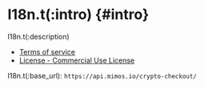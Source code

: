 # I18n.t(:intro) {#intro}

I18n.t(:description)

- [Terms of service](https://w.mimos.io/commerce/legal/terms-of-service)
- [License - Commercial Use License](https://mimos.io/)

I18n.t(:base_url): `https://api.mimos.io/crypto-checkout/`
